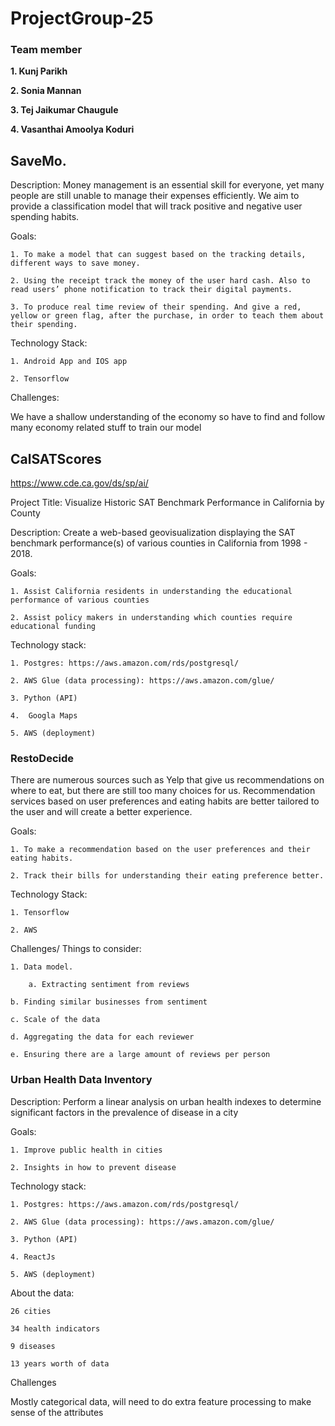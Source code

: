 # ProjectGroup-25

### Team member

**1. Kunj Parikh**

**2. Sonia Mannan**

**3. Tej Jaikumar Chaugule**

**4. Vasanthai Amoolya Koduri**

## SaveMo.

Description:
Money management is an essential skill for everyone, yet many people are still unable to manage their expenses efficiently. We aim to provide a classification model that will track positive and negative user spending habits.


Goals:

    1. To make a model that can suggest based on the tracking details, different ways to save money. 
    
    2. Using the receipt track the money of the user hard cash. Also to read users’ phone notification to track their digital payments.
    
    3. To produce real time review of their spending. And give a red, yellow or green flag, after the purchase, in order to teach them about their spending.

Technology Stack:

    1. Android App and IOS app
    
    2. Tensorflow 


Challenges:

We have a shallow understanding of the economy so have to find and follow many economy related stuff to train our model  



## CalSATScores 

https://www.cde.ca.gov/ds/sp/ai/

Project Title: Visualize Historic SAT Benchmark Performance in California by County 


Description: Create a web-based geovisualization displaying the SAT benchmark performance(s) of various counties in California from 1998 - 2018. 


Goals: 

    1. Assist California residents in understanding the educational performance of various counties 
    
    2. Assist policy makers in understanding which counties require educational funding 


Technology stack: 

    1. Postgres: https://aws.amazon.com/rds/postgresql/ 
    
    2. AWS Glue (data processing): https://aws.amazon.com/glue/ 
    
    3. Python (API) 
    
    4.  Googla Maps 
    
    5. AWS (deployment) 


### RestoDecide

There are numerous sources such as Yelp that give us recommendations on where to eat, but there are still too many choices for us. Recommendation services based on user preferences and eating habits are better tailored to the user and will create a better experience. 

Goals: 
    
    1. To make a recommendation based on the user preferences and their eating habits. 
    
    2. Track their bills for understanding their eating preference better. 


Technology Stack: 
    
    1. Tensorflow 
    
    2. AWS 

Challenges/ Things to consider: 
    
    1. Data model. 
    
    	a. Extracting sentiment from reviews 
	
	b. Finding similar businesses from sentiment 
	
	c. Scale of the data 
	
	d. Aggregating the data for each reviewer 
	
	e. Ensuring there are a large amount of reviews per person 


### Urban Health Data Inventory

Description: Perform a linear analysis on urban health indexes to determine significant factors in the prevalence of disease in a city

Goals:
    
    1. Improve public health in cities 
    
    2. Insights in how to prevent disease 
    
    
Technology stack:
    
    1. Postgres: https://aws.amazon.com/rds/postgresql/ 
    
    2. AWS Glue (data processing): https://aws.amazon.com/glue/ 
    
    3. Python (API) 
    
    4. ReactJs 
    
    5. AWS (deployment)  

About the data: 
	
	26 cities 
	
	34 health indicators 
	
	9 diseases 
	
	13 years worth of data 

Challenges

Mostly categorical data, will need to do extra feature processing to make sense of the attributes 
 
